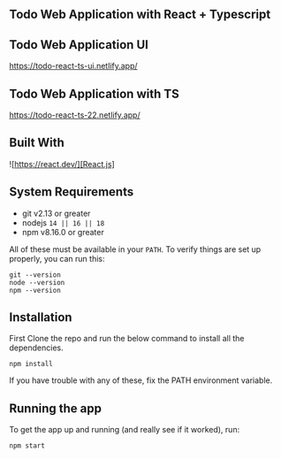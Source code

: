 ## Todo Web Application with React + Typescript

## Todo Web Application UI
https://todo-react-ts-ui.netlify.app/

## Todo Web Application with TS
https://todo-react-ts-22.netlify.app/


## Built With

 ![https://react.dev/][React.js]

[React.js]: https://img.shields.io/badge/React-20232A?style=for-the-badge&logo=react&logoColor=61DAFB

## System Requirements

- git v2.13 or greater
- nodejs `14 || 16 || 18`
- npm v8.16.0 or greater

All of these must be available in your `PATH`. To verify things are set up
properly, you can run this:

```shell
git --version
node --version
npm --version
```

## Installation

First Clone the repo and run the below command to install all the dependencies.

```
npm install
```

If you have trouble with any of these, fix the PATH environment variable.

## Running the app

To get the app up and running (and really see if it worked), run:

```shell
npm start
```

